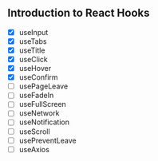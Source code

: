 ## Introduction to React Hooks

- [x] useInput
- [x] useTabs
- [x] useTitle
- [x] useClick
- [x] useHover
- [x] useConfirm
- [ ] usePageLeave
- [ ] useFadeIn
- [ ] useFullScreen
- [ ] useNetwork
- [ ] useNotification
- [ ] useScroll
- [ ] usePreventLeave
- [ ] useAxios

